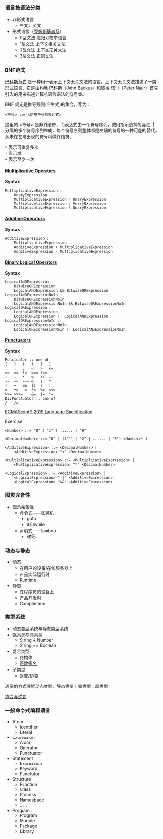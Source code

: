 ### 语言按语法分类

- 非形式语言
  - 中文，英文
- 形式语言（[乔姆斯基谱系](https://zh.wikipedia.org/wiki/%E4%B9%94%E5%A7%86%E6%96%AF%E5%9F%BA%E8%B0%B1%E7%B3%BB)）
  - 0型文法 递归可枚举语言
  - 1型文法 上下文相关文法
  - 2型文法 上下文无关文法
  - 3型文法 正则文法

### BNF范式

[巴科斯范式](https://zh.wikipedia.org/wiki/%E5%B7%B4%E7%A7%91%E6%96%AF%E8%8C%83%E5%BC%8F) 是一种用于表示上下文无关文法的语言，上下文无关文法描述了一类形式语言。它是由约翰·巴科斯（John Backus）和彼得·诺尔（Peter Naur）首先引入的用来描述计算机语言语法的符号集。

BNF 规定是推导规则(产生式)的集合，写为：

~~~
<符号> ::= <使用符号的表达式>
~~~

这里的 <符号> 是非终结符，而表达式由一个符号序列，或用指示选择的竖杠 '|' 分隔的多个符号序列构成，每个符号序列整体都是左端的符号的一种可能的替代。从未在左端出现的符号叫做终结符。


```*``` 表示可重复多次  
```|``` 表示或  
```+``` 表示至少一次  

#### [Multiplicative Operators](http://www.ecma-international.org/ecma-262/5.1/#sec-11.5)

**Syntax**

~~~
MultiplicativeExpression :
    UnaryExpression
    MultiplicativeExpression * UnaryExpression
    MultiplicativeExpression / UnaryExpression
    MultiplicativeExpression % UnaryExpression
~~~

#### [Additive Operators](http://www.ecma-international.org/ecma-262/5.1/#sec-11.6)

**Syntax**

~~~
AdditiveExpression :
    MultiplicativeExpression
    AdditiveExpression + MultiplicativeExpression
    AdditiveExpression - MultiplicativeExpression
~~~

#### [Binary Logical Operators](http://www.ecma-international.org/ecma-262/5.1/#sec-11.11)

**Syntax**

~~~
LogicalANDExpression :
    BitwiseORExpression
    LogicalANDExpression && BitwiseORExpression
LogicalANDExpressionNoIn :
    BitwiseORExpressionNoIn
    LogicalANDExpressionNoIn && BitwiseORExpressionNoIn
LogicalORExpression :
    LogicalANDExpression
    LogicalORExpression || LogicalANDExpression
LogicalORExpressionNoIn :
    LogicalANDExpressionNoIn
    LogicalORExpressionNoIn || LogicalANDExpressionNoIn
~~~


#### [Punctuators](http://www.ecma-international.org/ecma-262/5.1/#sec-7.7)

**Syntax**

~~~
Punctuator :: one of
{	}	(	)	[	]
.	;	,	<	>	<=
>=	==	!=	===	!==	
+	-	*	%	++	--
<<	>>	>>>	&	|	^
!	~	&&	||	?	:
=	+=	-=	*=	%=	<<=
>>=	>>>=	&=	|=	^=	
DivPunctuator :: one of
/	/=		
~~~		


[ECMAScript® 2019 Language Specification](http://www.ecma-international.org/ecma-262/)

Exercise

~~~
<Number> ::= "0" | "1" | ...... | "9"

<DecimalNumber> ::= "0" | (("1" | "2" | ...... | "9") <Number>* )

<AdditiveExpression> ::= <DecimalNumber> | 
    <AdditiveExpression> "+" <DecimalNumber>

<MultiplicativeExpression> ::= <MultiplicativeExpression> |
    <MultiplicativeExpression> "*" <DecimalNumber>

<LogicalExpression> ::= <AdditiveExpression> |
    <LogicalExpression> "||" <AdditiveExpression> | 
    <LogicalExpression> "&&" <AdditiveExpression>
~~~

### 图灵完备性

- 图灵完备性
  - 命令式——图灵机
    - goto
    - if和while
  - 声明式——lambda
    - 递归

### 动态与静态
- 动态：
  - 在用户的设备/在线服务器上
  - 产品实际运行时
  - Runtime
- 静态：
  - 在程序员的设备上
  - 产品开发时
  - Compiletime
  
### 类型系统
- 动态类型系统与静态类型系统
- 强类型与弱类型
  - String + Number
  - String == Boolean
- 复合类型
  - 结构体
  - [函数签名](https://developer.mozilla.org/zh-CN/docs/Glossary/Signature/Function)
- 子类型
  - 逆变/协变

[通俗的方式理解动态类型，静态类型；强类型，弱类型](https://segmentfault.com/a/1190000012372372)

[协变与逆变](https://zh.wikipedia.org/wiki/%E5%8D%8F%E5%8F%98%E4%B8%8E%E9%80%86%E5%8F%98)

### 一般命令式编程语言

- Atom 
  - Identifier
  - Literal
- Expression
  - Atom
  - Operator
  - Punctuator
- Statement
  - Expression
  - Keyword
  - Punctutor
- Structure
  - Function
  - Class
  - Process
  - Namespace
  - ……
- Program
  - Program
  - Module
  - Package
  - Library

